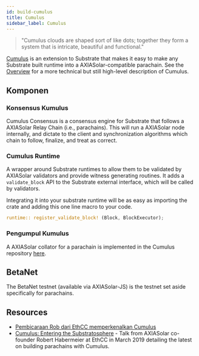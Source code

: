 ```yaml
---
id: build-cumulus
title: Cumulus
sidebar_label: Cumulus
---
```


> "Cumulus clouds are shaped sort of like dots; together they form a system that is intricate, beautiful and functional."

[Cumulus](https://github.com/axia-tech/cumulus) is an extension to Substrate that makes it easy to make any Substrate built runtime into a AXIASolar-compatible parachain. See the [Overview](https://github.com/axia-tech/cumulus/blob/master/docs/overview.md) for a more technical but still high-level description of Cumulus.

## Komponen

### Konsensus Kumulus

Cumulus Consensus is a consensus engine for Substrate that follows a AXIASolar Relay Chain (i.e., parachains). This will run a AXIASolar node internally, and dictate to the client and synchronization algorithms which chain to follow, finalize, and treat as correct.

### Cumulus Runtime

A wrapper around Substrate runtimes to allow them to be validated by AXIASolar validators and provide witness generating routines. It adds a `validate_block` API to the Substrate external interface, which will be called by validators.

Integrating it into your substrate runtime will be as easy as importing the crate and adding this one line macro to your code.

```rust
runtime:: register_validate_block! (Block, BlockExecutor);
```

### Pengumpul Kumulus

A AXIASolar collator for a parachain is implemented in the Cumulus repository [here](https://github.com/axia-tech/cumulus/tree/master/collator).

## BetaNet

The BetaNet testnet (available via AXIASolar-JS) is the testnet set aside specifically for parachains.

## Resources

- [Pembicaraan Rob dari EthCC memperkenalkan Cumulus](https://www.youtube.com/watch?v=thgtXq5YMOo)
- [Cumulus: Entering the Substratosphere](https://www.youtube.com/watch?v=thgtXq5YMOo) - Talk from AXIASolar co-founder Robert Habermeier at EthCC in March 2019 detailing the latest on building parachains with Cumulus.
